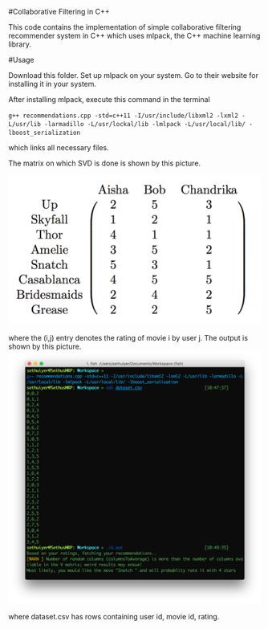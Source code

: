 #Collaborative Filtering in C++

This code contains the implementation of simple collaborative filtering recommender system in C++ which uses mlpack, the C++ machine learning library.

#Usage

Download this folder. Set up mlpack on your system. Go to their website for installing it in your system.

After installing mlpack, execute this command in the terminal

`g++ recommendations.cpp -std=c++11 -I/usr/include/libxml2 -lxml2 -L/usr/lib -larmadillo -L/usr/lockal/lib -lmlpack -L/usr/local/lib/ -lboost_serialization`

which links all necessary files.

The matrix on which SVD is done is shown by this picture.

![data.jpg](matrixtoconsider.png)

where the (i,j) entry denotes the rating of movie i by user j.
The output is shown by this picture.
![out.png](output.png)

where dataset.csv has rows containing user id, movie id, rating.